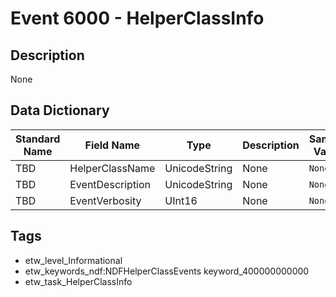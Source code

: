 # Event 6000 - HelperClassInfo

## Description
None

## Data Dictionary
|Standard Name|Field Name|Type|Description|Sample Value|
|---|---|---|---|---|
|TBD|HelperClassName|UnicodeString|None|`None`|
|TBD|EventDescription|UnicodeString|None|`None`|
|TBD|EventVerbosity|UInt16|None|`None`|

## Tags
* etw_level_Informational
* etw_keywords_ndf:NDFHelperClassEvents keyword_400000000000
* etw_task_HelperClassInfo